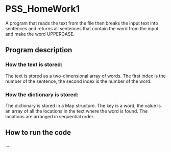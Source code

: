 # PSS_HomeWork1
A program that reads the text from the file then breaks the input text into sentences and returns all sentences that contain the word from the input and make the word UPPERCASE.

## Program description

### How the text is stored:
 The text is stored as a two-dimensional array of words. The first index is the number of the sentence, the second index is the number of the word.
### How the dictionary is stored:
 The dictionary is stored in a Map structure.
 The key is a word, the value is an array of all the locations in the text where the word is found. The locations are arranged in sequential order.
  
## How to run the code
 ...
